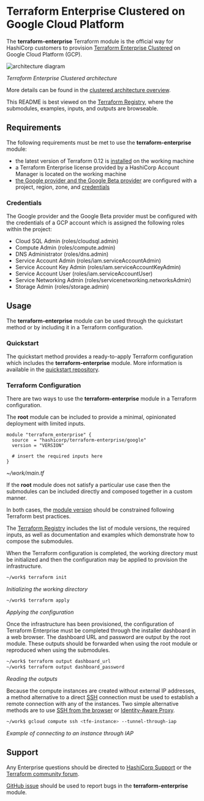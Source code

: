 # Terraform Enterprise Clustered on Google Cloud Platform

The **terraform-enterprise** Terraform module is the official way for
HashiCorp customers to provision [Terraform Enterprise Clustered][tfe]
on Google Cloud Platform (GCP).

![architecture diagram][architecture-diagram]

*Terraform Enterprise Clustered architecture*

More details can be found in the
[clustered architecture overview][tfe-clustered-architecture].

This README is best viewed on the
[Terraform Registry][tf-registry], where the submodules,
examples, inputs, and outputs are browseable.

## Requirements

The following requirements must be met to use the
**terraform-enterprise** module:

- the latest version of Terraform 0.12 is [installed][tf-install] on the
  working machine
- a Terraform Enterprise license provided by a HashiCorp
  Account Manager is located on the working machine
- [the Google provider and the Google Beta provider][google-provider]
  are configured with a project, region, zone, and
  [credentials](#credentials)

### Credentials

The Google provider and the Google Beta provider must be configured
with the credentials of a GCP account which is assigned the following
roles within the project:

- Cloud SQL Admin (roles/cloudsql.admin)
- Compute Admin (roles/compute.admin)
- DNS Administrator (roles/dns.admin)
- Service Account Admin (roles/iam.serviceAccountAdmin)
- Service Account Key Admin (roles/iam.serviceAccountKeyAdmin)
- Service Account User (roles/iam.serviceAccountUser)
- Service Networking Admin (roles/servicenetworking.networksAdmin)
- Storage Admin (roles/storage.admin)

## Usage

The **terraform-enterprise** module can be used through the quickstart
method or by including it in a Terraform configuration.

### Quickstart

The quickstart method provides a ready-to-apply Terraform configuration
which includes the **terraform-enterprise** module. More information is
available in the [quickstart repository][quickstart].

### Terraform Configuration

There are two ways to use the **terraform-enterprise** module in a
Terraform configuration.

The **root** module can be included to provide a minimal, opinionated
deployment with limited inputs.

```hcl
module "terraform_enterprise" {
  source  = "hashicorp/terraform-enterprise/google"
  version = "VERSION"

  # insert the required inputs here
}
```

*~/work/main.tf*

If the **root** module does not satisfy a particular use case then the
submodules can be included directly and composed together in a custom
manner.

In both cases, the [module version][tf-module-version] should be
constrained following Terraform best practices.

The [Terraform Registry][tf-registry] includes the list of module
versions, the required inputs, as well as documentation and
examples which demonstrate how to compose the submodules.

When the Terraform configuration is completed, the
working directory must be initialized and then the configuration may be
applied to provision the infrastructure.

```sh
~/work$ terraform init
```

*Initializing the working directory*

```sh
~/work$ terraform apply
```

*Applying the configuration*

Once the infrastructure has been provisioned, the configuration of
Terraform Enterprise must be completed through the installer dashboard
in a web browser. The dashboard URL and password are output by the root
module. These outputs should be forwarded when using the root module or
reproduced when using the submodules.

```sh
~/work$ terraform output dashboard_url
~/work$ terraform output dashboard_password
```

*Reading the outputs*

Because the compute instances are created without external IP
addresses, a method alternative to a direct [SSH][ssh] connection must
be used to establish a remote connection with any of the instances. Two
simple alternative methods are to use
[SSH from the browser][ssh-in-browser] or [Identity-Aware Proxy][iap].

```sh
~/work$ gcloud compute ssh <tfe-instance> --tunnel-through-iap
```

*Example of connecting to an instance through IAP*

## Support

Any Enterprise questions should be directed to
[HashiCorp Support][hashicorp-support] or the
[Terraform community forum][tf-community-forum].

[GitHub issue][github-issues] should be used to report bugs in the
**terraform-enterprise** module.

<!-- URLs for links -->

[architecture-diagram]: https://raw.githubusercontent.com/hashicorp/terraform-google-terraform-enterprise/v0.1.2/assets/gcp_diagram.jpg?raw=true
[github-issues]: https://github.com/hashicorp/terraform-google-terraform-enterprise/issues
[google-provider]: https://registry.terraform.io/providers/hashicorp/google/3.2.0/docs/guides/provider_reference#full-reference
[hashicorp-support]: https://support.hashicorp.com/
[iap]: https://cloud.google.com/iap
[quickstart]: https://github.com/hashicorp/terraform-google-terraform-enterprise-quickstart
[ssh]: https://en.wikipedia.org/wiki/Secure_Shell
[ssh-in-browser]: https://cloud.google.com/compute/docs/ssh-in-browser
[tf-community-forum]: https://discuss.hashicorp.com/c/terraform-core
[tf-install]: https://learn.hashicorp.com/terraform/getting-started/install
[tf-module-version]: https://www.terraform.io/docs/configuration/modules.html#module-versions
[tf-registry]: https://registry.terraform.io/modules/hashicorp/terraform-enterprise/google
[tfe-clustered-architecture]: https://www.terraform.io/docs/enterprise/before-installing/cluster-architecture.html
[tfe]: https://www.terraform.io/docs/enterprise/index.html
